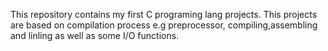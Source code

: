 This repository contains my first C programing lang projects.
This projects are based on compilation process e.g preprocessor,
compiling,assembling and linling as well as some I/O functions.
